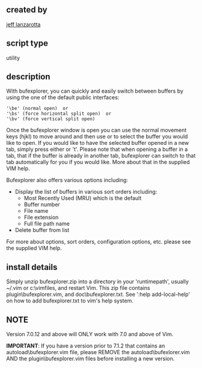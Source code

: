 created by
---------
[jeff lanzarotta](http://www.vim.org/account/profile.php?user_id=97)
 
script type
----------
utility
 
description
-----------
With bufexplorer, you can quickly and easily switch between buffers by using the one of the default public interfaces: 

    '\be' (normal open)  or 
    '\bs' (force horizontal split open)  or 
    '\bv' (force vertical split open) 

Once the bufexplorer window is open you can use the normal movement keys (hjkl) to move around and then use <Enter> or <Left-Mouse-Click> to select the buffer you would like to open. If you would like to have the selected buffer opened in a new tab, simply press either <Shift-Enter> or 't'. Please note that when opening a buffer in a tab, that if the buffer is already in another tab, bufexplorer can switch to that tab automatically for you if you would like. More about that in the supplied VIM help. 

Bufexplorer also offers various options including: 

* Display the list of buffers in various sort orders including: 
  * Most Recently Used (MRU) which is the default 
  * Buffer number 
  * File name 
  * File extension 
  * Full file path name 
* Delete buffer from list 

For more about options, sort orders, configuration options, etc. please see the supplied VIM help.
 
install details
---------------
Simply unzip bufexplorer.zip into a directory in your 'runtimepath', usually ~/.vim or c:\vimfiles, and restart Vim. This zip file contains plugin\bufexplorer.vim, and doc\bufexplorer.txt.  See ':help add-local-help' on how to add bufexplorer.txt to vim's help system. 

NOTE
----
Version 7.0.12 and above will ONLY work with 7.0 and above of Vim. 

**IMPORTANT**: If you have a version prior to 7.1.2 that contains an autoload\bufexplorer.vim file, please REMOVE the autoload\bufexlorer.vim AND the plugin\bufexplorer.vim files before installing a new version.
